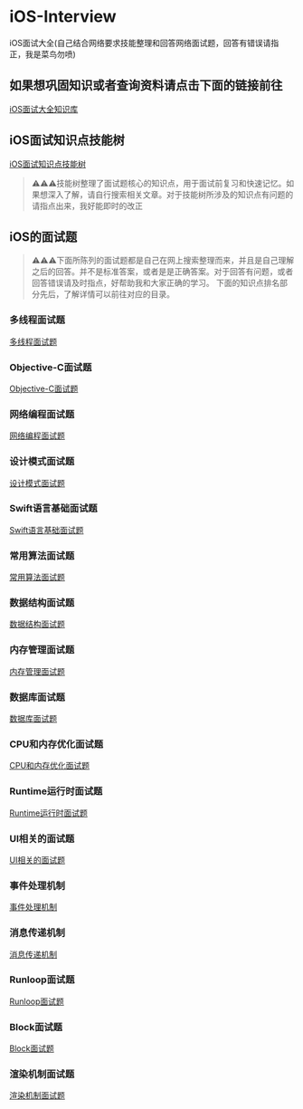 # iOS-Interview
iOS面试大全(自己结合网络要求技能整理和回答网络面试题，回答有错误请指正，我是菜鸟勿喷)

## 如果想巩固知识或者查询资料请点击下面的链接前往
[iOS面试大全知识库](media/16234824946417/README.md)

## iOS面试知识点技能树
[iOS面试知识点技能树](https://www.processon.com/view/link/5e69f598e4b07fc7a6845da5)

> ⚠️⚠️⚠️技能树整理了面试题核心的知识点，用于面试前复习和快速记忆。如果想深入了解，请自行搜索相关文章。对于技能树所涉及的知识点有问题的请指点出来，我好能即时的改正

## iOS的面试题

> ⚠️⚠️⚠️下面所陈列的面试题都是自己在网上搜索整理而来，并且是自己理解之后的回答。并不是标准答案，或者是是正确答案。对于回答有问题，或者回答错误请及时指点，好帮助我和大家正确的学习。
下面的知识点排名部分先后，了解详情可以前往对应的目录。

### 多线程面试题
[多线程面试题](media/16234824946417/多线程面试题.md)

### Objective-C面试题
[Objective-C面试题](media/16234824946417/Objective-C面试题.md)

### 网络编程面试题
[网络编程面试题](media/16234824946417/网络编程.md)

### 设计模式面试题
[设计模式面试题](media/16234824946417/设计模式面试题.md)

### Swift语言基础面试题
[Swift语言基础面试题](media/16234824946417/Swift语言基础面试题.md)

### 常用算法面试题
[常用算法面试题](media/16234824946417/常用算法面试题.md)

### 数据结构面试题
[数据结构面试题](media/16234824946417/数据结构面试题.md)

### 内存管理面试题
[内存管理面试题](media/16234824946417/内存管理面试题.md)

### 数据库面试题
[数据库面试题](media/16234824946417/数据库面试题.md)

### CPU和内存优化面试题
[CPU和内存优化面试题](media/16234824946417/CPU和内存优化面试题.md)

### Runtime运行时面试题
[Runtime运行时面试题](media/16234824946417/Runtime运行时面试题.md)

### UI相关的面试题
[UI相关的面试题](media/16234824946417/UI相关的面试题.md)

### 事件处理机制
[事件处理机制](media/16234824946417/事件处理机制.md)

### 消息传递机制
[消息传递机制](media/16234824946417/消息传递机制.md)

### Runloop面试题
[Runloop面试题](media/16234824946417/Runloop面试题.md)

### Block面试题
[Block面试题](media/16234824946417/Block面试题.md)

### 渲染机制面试题
[渲染机制面试题](media/16234824946417/渲染机制面试题.md)
